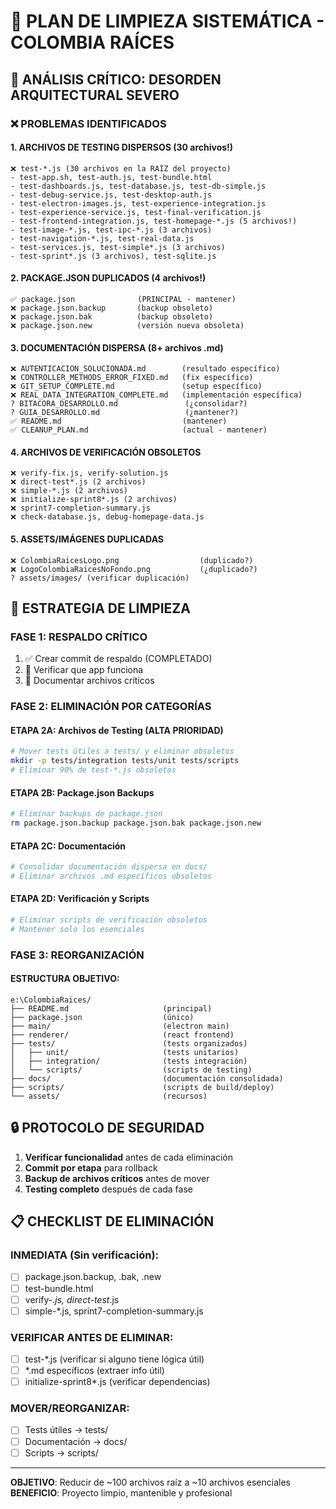 # 🧹 PLAN DE LIMPIEZA SISTEMÁTICA - COLOMBIA RAÍCES

## 🚨 ANÁLISIS CRÍTICO: DESORDEN ARQUITECTURAL SEVERO

### ❌ PROBLEMAS IDENTIFICADOS

#### 1. **ARCHIVOS DE TESTING DISPERSOS (30 archivos!)**
```
❌ test-*.js (30 archivos en la RAÍZ del proyecto)
- test-app.sh, test-auth.js, test-bundle.html
- test-dashboards.js, test-database.js, test-db-simple.js
- test-debug-service.js, test-desktop-auth.js
- test-electron-images.js, test-experience-integration.js
- test-experience-service.js, test-final-verification.js
- test-frontend-integration.js, test-homepage-*.js (5 archivos!)
- test-image-*.js, test-ipc-*.js (3 archivos)
- test-navigation-*.js, test-real-data.js
- test-services.js, test-simple*.js (3 archivos)
- test-sprint*.js (3 archivos), test-sqlite.js
```

#### 2. **PACKAGE.JSON DUPLICADOS (4 archivos!)**
```
✅ package.json              (PRINCIPAL - mantener)
❌ package.json.backup       (backup obsoleto)
❌ package.json.bak          (backup obsoleto)
❌ package.json.new          (versión nueva obsoleta)
```

#### 3. **DOCUMENTACIÓN DISPERSA (8+ archivos .md)**
```
❌ AUTENTICACION_SOLUCIONADA.md        (resultado específico)
❌ CONTROLLER_METHODS_ERROR_FIXED.md   (fix específico)
❌ GIT_SETUP_COMPLETE.md               (setup específico)
❌ REAL_DATA_INTEGRATION_COMPLETE.md   (implementación específica)
? BITACORA_DESARROLLO.md               (¿consolidar?)
? GUIA_DESARROLLO.md                   (¿mantener?)
✅ README.md                           (mantener)
✅ CLEANUP_PLAN.md                     (actual - mantener)
```

#### 4. **ARCHIVOS DE VERIFICACIÓN OBSOLETOS**
```
❌ verify-fix.js, verify-solution.js
❌ direct-test*.js (2 archivos)
❌ simple-*.js (2 archivos)
❌ initialize-sprint8*.js (2 archivos)
❌ sprint7-completion-summary.js
❌ check-database.js, debug-homepage-data.js
```

#### 5. **ASSETS/IMÁGENES DUPLICADAS**
```
❌ ColombiaRaicesLogo.png                  (duplicado?)
❌ LogoColombiaRaicesNoFondo.png           (¿duplicado?)
? assets/images/ (verificar duplicación)
```

## 🎯 ESTRATEGIA DE LIMPIEZA

### **FASE 1: RESPALDO CRÍTICO**
1. ✅ Crear commit de respaldo (COMPLETADO)
2. 🔄 Verificar que app funciona
3. 🔄 Documentar archivos críticos

### **FASE 2: ELIMINACIÓN POR CATEGORÍAS**

#### **ETAPA 2A: Archivos de Testing (ALTA PRIORIDAD)**
```bash
# Mover tests útiles a tests/ y eliminar obsoletos
mkdir -p tests/integration tests/unit tests/scripts
# Eliminar 90% de test-*.js obsoletos
```

#### **ETAPA 2B: Package.json Backups**
```bash
# Eliminar backups de package.json
rm package.json.backup package.json.bak package.json.new
```

#### **ETAPA 2C: Documentación**
```bash
# Consolidar documentación dispersa en docs/
# Eliminar archivos .md específicos obsoletos
```

#### **ETAPA 2D: Verificación y Scripts**
```bash
# Eliminar scripts de verificación obsoletos
# Mantener solo los esenciales
```

### **FASE 3: REORGANIZACIÓN**

#### **ESTRUCTURA OBJETIVO:**
```
e:\ColombiaRaices/
├── README.md                     (principal)
├── package.json                  (único)
├── main/                         (electron main)
├── renderer/                     (react frontend)
├── tests/                        (tests organizados)
│   ├── unit/                     (tests unitarios)
│   ├── integration/              (tests integración)
│   └── scripts/                  (scripts de testing)
├── docs/                         (documentación consolidada)
├── scripts/                      (scripts de build/deploy)
└── assets/                       (recursos)
```

## 🔒 PROTOCOLO DE SEGURIDAD

1. **Verificar funcionalidad** antes de cada eliminación
2. **Commit por etapa** para rollback
3. **Backup de archivos críticos** antes de mover
4. **Testing completo** después de cada fase

## 📋 CHECKLIST DE ELIMINACIÓN

### **INMEDIATA (Sin verificación):**
- [ ] package.json.backup, .bak, .new
- [ ] test-bundle.html
- [ ] verify-*.js, direct-test*.js
- [ ] simple-*.js, sprint7-completion-summary.js

### **VERIFICAR ANTES DE ELIMINAR:**
- [ ] test-*.js (verificar si alguno tiene lógica útil)
- [ ] *.md específicos (extraer info útil)
- [ ] initialize-sprint8*.js (verificar dependencias)

### **MOVER/REORGANIZAR:**
- [ ] Tests útiles → tests/
- [ ] Documentación → docs/
- [ ] Scripts → scripts/

---
**OBJETIVO**: Reducir de ~100 archivos raíz a ~10 archivos esenciales
**BENEFICIO**: Proyecto limpio, mantenible y profesional
